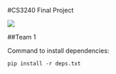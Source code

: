 #CS3240 Final Project

![](http://www.seas.virginia.edu/admin/logos/images/gif/tn/full_web.gif)

##Team 1


Command to install dependencies:

	pip install -r deps.txt
